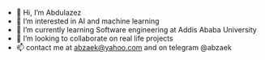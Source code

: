 - 👋 Hi, I’m Abdulazez
- 👀 I’m interested in AI and machine learning
- 🌱 I’m currently learning Software engineering at Addis Ababa University
- 💞️ I’m looking to collaborate on real life projects 
- 📫 contact me at abzaek@yahoo.com and on telegram @abzaek 

<!---
Abd-me/Abd-me is a ✨ special ✨ repository because its `README.md` (this file) appears on your GitHub profile.
You can click the Preview link to take a look at your changes.
--->
